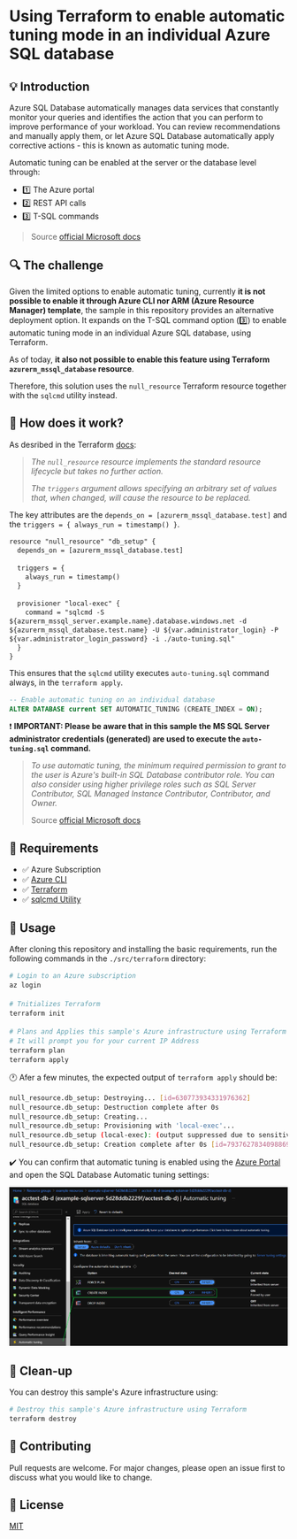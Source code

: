 # Using Terraform to enable automatic tuning mode in an individual Azure SQL database

## :bulb: Introduction

 Azure SQL Database automatically manages data services that constantly monitor your queries and identifies the action that you can perform to improve performance of your workload. You can review recommendations and manually apply them, or let Azure SQL Database automatically apply corrective actions - this is known as automatic tuning mode.

 Automatic tuning can be enabled at the server or the database level through:

- :one: The Azure portal
- :two: REST API calls
- :three: T-SQL commands

> Source [official Microsoft docs](https://docs.microsoft.com/en-us/azure/azure-sql/database/automatic-tuning-enable#enable-automatic-tuning-on-an-individual-database)

## :mag: The challenge

Given the limited options to enable automatic tuning, currently **it is not possible to enable it through Azure CLI nor ARM (Azure Resource Manager) template**, the sample in this repository provides an alternative deployment option. It expands on the T-SQL command option (:three:) to enable automatic tuning mode in an individual Azure SQL database, using Terraform.

As of today, **it also not possible to enable this feature using Terraform `azurerm_mssql_database` resource**.

Therefore, this solution uses the `null_resource` Terraform resource together with the `sqlcmd` utility instead.

## :wrench: How does it work?

As desribed in the Terraform [docs](https://registry.terraform.io/providers/hashicorp/null/latest/docs/resources/resource):

>*The `null_resource` resource implements the standard resource lifecycle but takes no further action.*
>
>*The `triggers` argument allows specifying an arbitrary set of values that, when changed, will cause the resource to be replaced.*

The key attributes are the `depends_on = [azurerm_mssql_database.test]` and the `triggers = { always_run = timestamp() }`.

```hcl
resource "null_resource" "db_setup" {
  depends_on = [azurerm_mssql_database.test]

  triggers = {
    always_run = timestamp()
  }

  provisioner "local-exec" {
    command = "sqlcmd -S ${azurerm_mssql_server.example.name}.database.windows.net -d ${azurerm_mssql_database.test.name} -U ${var.administrator_login} -P ${var.administrator_login_password} -i ./auto-tuning.sql"
  }
}
```

This ensures that the `sqlcmd` utility executes `auto-tuning.sql` command always, in the `terraform apply`.

```sql
-- Enable automatic tuning on an individual database
ALTER DATABASE current SET AUTOMATIC_TUNING (CREATE_INDEX = ON);
```

:exclamation: **IMPORTANT: Please be aware that in this sample the MS SQL Server administrator credentials (generated) are used to execute the `auto-tuning.sql` command.**

> *To use automatic tuning, the minimum required permission to grant to the user is Azure's built-in SQL Database contributor role. You can also consider using higher privilege roles such as SQL Server Contributor, SQL Managed Instance Contributor, Contributor, and Owner.*
>
> Source [official Microsoft docs](https://docs.microsoft.com/en-us/azure/azure-sql/database/automatic-tuning-enable#permissions)

## :pencil: Requirements

- :white_check_mark: Azure Subscription
- :white_check_mark: [Azure CLI](https://docs.microsoft.com/en-us/cli/azure/install-azure-cli)
- :white_check_mark: [Terraform](https://learn.hashicorp.com/tutorials/terraform/install-cli)
- :white_check_mark: [sqlcmd Utility](https://docs.microsoft.com/en-us/sql/tools/sqlcmd-utility?view=azuresqldb-current)

## :wrench: Usage

After cloning this repository and installing the basic requirements, run the following commands in the `./src/terraform` directory:

```bash
# Login to an Azure subscription
az login

# Tnitializes Terraform
terraform init

# Plans and Applies this sample's Azure infrastructure using Terraform
# It will prompt you for your current IP Address
terraform plan
terraform apply
```

:clock1: Afer a few minutes, the expected output of `terraform apply` should be:

```bash
null_resource.db_setup: Destroying... [id=630773934331976362]
null_resource.db_setup: Destruction complete after 0s
null_resource.db_setup: Creating...
null_resource.db_setup: Provisioning with 'local-exec'...
null_resource.db_setup (local-exec): (output suppressed due to sensitive value in config)
null_resource.db_setup: Creation complete after 0s [id=7937627834098869972]
```

:heavy_check_mark: You can confirm that automatic tuning is enabled using the [Azure Portal](https://portal.azure.com/) and open the SQL Database Automatic tuning settings:

![alt text](.media/azure-portal-sqldb-auto-tuning-on.png "Azure Portal SQL Database Auto tuning ON")

## :shower: Clean-up

You can destroy this sample's Azure infrastructure using:

```bash
# Destroy this sample's Azure infrastructure using Terraform
terraform destroy
```

## :blue_heart: Contributing

Pull requests are welcome. For major changes, please open an issue first to discuss what you would like to change.

## :green_book: License

[MIT](https://choosealicense.com/licenses/mit/)
